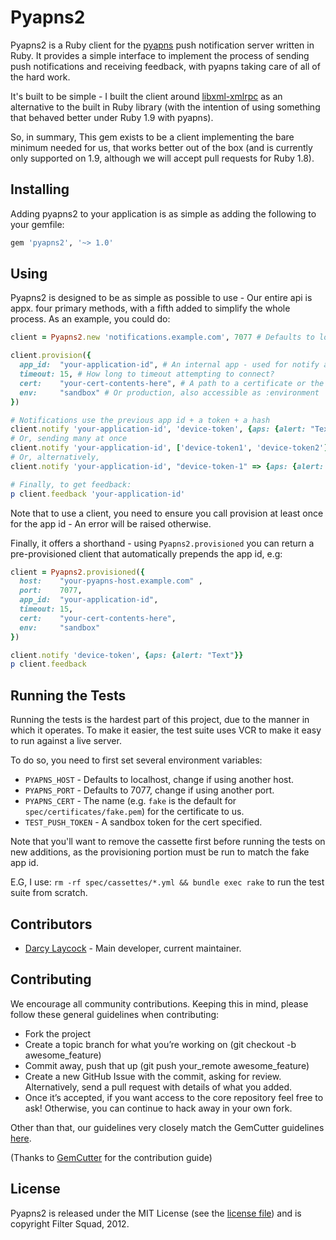 # Pyapns2

Pyapns2 is a Ruby client for the [pyapns](https://github.com/samuraisam/pyapns) push notification
server written in Ruby. It provides a simple interface to implement the process of sending push
notifications and receiving feedback, with pyapns taking care of all of the hard work.

It's built to be simple - I built the client around [libxml-xmlrpc](https://rubygems.org/gems/libxml-xmlrpc)
as an alternative to the built in Ruby library (with the intention of using something that behaved better under Ruby
1.9 with pyapns).

So, in summary, This gem exists to be a client implementing the bare minimum needed for us, that works
better out of the box (and is currently only supported on 1.9, although we will accept pull requests for
Ruby 1.8).

## Installing

Adding pyapns2 to your application is as simple as adding the following to your gemfile:

```ruby
gem 'pyapns2', '~> 1.0'
```

## Using

Pyapns2 is designed to be as simple as possible to use - Our entire api is appx. four primary methods, with a fifth
added to simplify the whole process. As an example, you could do:

```ruby
client = Pyapns2.new 'notifications.example.com', 7077 # Defaults to localhost:7077

client.provision({
  app_id:  "your-application-id", # An internal app - used for notify and feedback.
  timeout: 15, # How long to timeout attempting to connect?
  cert:    "your-cert-contents-here", # A path to a certificate or the local certificate itself.
  env:     "sandbox" # Or production, also accessible as :environment
})

# Notifications use the previous app id + a token + a hash
client.notify 'your-application-id', 'device-token', {aps: {alert: "Text"}}
# Or, sending many at once
client.notify 'your-application-id', ['device-token1', 'device-token2'], [{aps: {alert: "Text"}}, {aps {alert: "Notification 2"}}]
# Or, alternatively,
client.notify 'your-application-id', "device-token-1" => {aps: {alert: "Text"}}, "device-token-2" => {aps {alert: "Notification 2"}}]

# Finally, to get feedback:
p client.feedback 'your-application-id'
```

Note that to use a client, you need to ensure you call provision at least once for the app id - An error
will be raised otherwise.

Finally, it offers a shorthand - using `Pyapns2.provisioned` you can return a pre-provisioned client that
automatically prepends the app id, e.g:

```ruby
client = Pyapns2.provisioned({
  host:    "your-pyapns-host.example.com" ,
  port:    7077,
  app_id:  "your-application-id",
  timeout: 15,
  cert:    "your-cert-contents-here",
  env:     "sandbox"
})

client.notify 'device-token', {aps: {alert: "Text"}}
p client.feedback
```

## Running the Tests

Running the tests is the hardest part of this project, due to the manner in which it operates.
To make it easier, the test suite uses VCR to make it easy to run against a live server.

To do so, you need to first set several environment variables:

* `PYAPNS_HOST` - Defaults to localhost, change if using another host.
* `PYAPNS_PORT` - Defaults to 7077, change if using another port.
* `PYAPNS_CERT` - The name (e.g. `fake` is the default for `spec/certificates/fake.pem`) for the certificate to us.
* `TEST_PUSH_TOKEN` - A sandbox token for the cert specified.

Note that you'll want to remove the cassette first before running the tests on new additions, as the provisioning
portion must be run to match the fake app id.

E.G, I use: `rm -rf spec/cassettes/*.yml && bundle exec rake` to run the test suite from scratch.

## Contributors

- [Darcy Laycock](https://github.com/Sutto) - Main developer, current maintainer.

## Contributing

We encourage all community contributions. Keeping this in mind, please follow these general guidelines when contributing:

* Fork the project
* Create a topic branch for what you’re working on (git checkout -b awesome_feature)
* Commit away, push that up (git push your\_remote awesome\_feature)
* Create a new GitHub Issue with the commit, asking for review. Alternatively, send a pull request with details of what you added.
* Once it’s accepted, if you want access to the core repository feel free to ask! Otherwise, you can continue to hack away in your own fork.

Other than that, our guidelines very closely match the GemCutter guidelines [here](http://wiki.github.com/qrush/gemcutter/contribution-guidelines).

(Thanks to [GemCutter](http://wiki.github.com/qrush/gemcutter/) for the contribution guide)

## License

Pyapns2 is released under the MIT License (see the [license file](https://github.com/filtersquad/rocket_pants/blob/master/LICENSE)) and is copyright Filter Squad, 2012.